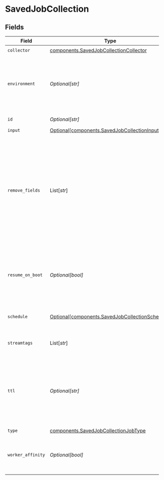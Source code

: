 # SavedJobCollection


## Fields

| Field                                                                                                                                                                                             | Type                                                                                                                                                                                              | Required                                                                                                                                                                                          | Description                                                                                                                                                                                       |
| ------------------------------------------------------------------------------------------------------------------------------------------------------------------------------------------------- | ------------------------------------------------------------------------------------------------------------------------------------------------------------------------------------------------- | ------------------------------------------------------------------------------------------------------------------------------------------------------------------------------------------------- | ------------------------------------------------------------------------------------------------------------------------------------------------------------------------------------------------- |
| `collector`                                                                                                                                                                                       | [components.SavedJobCollectionCollector](../../models/shared/savedjobcollectioncollector.md)                                                                                                      | :heavy_check_mark:                                                                                                                                                                                | N/A                                                                                                                                                                                               |
| `environment`                                                                                                                                                                                     | *Optional[str]*                                                                                                                                                                                   | :heavy_minus_sign:                                                                                                                                                                                | Optionally, enable this config only on a specified Git branch. If empty, will be enabled everywhere.                                                                                              |
| `id`                                                                                                                                                                                              | *Optional[str]*                                                                                                                                                                                   | :heavy_minus_sign:                                                                                                                                                                                | Unique ID for this Job.                                                                                                                                                                           |
| `input`                                                                                                                                                                                           | [Optional[components.SavedJobCollectionInput]](../../models/shared/savedjobcollectioninput.md)                                                                                                    | :heavy_minus_sign:                                                                                                                                                                                | N/A                                                                                                                                                                                               |
| `remove_fields`                                                                                                                                                                                   | List[*str*]                                                                                                                                                                                       | :heavy_minus_sign:                                                                                                                                                                                | List of fields to remove from Discover results. Wildcards (e.g.: aws*) are allowed. This is useful when discovery returns sensitive fields that should not be exposed in the Jobs user interface. |
| `resume_on_boot`                                                                                                                                                                                  | *Optional[bool]*                                                                                                                                                                                  | :heavy_minus_sign:                                                                                                                                                                                | Resumes the ad hoc job if a failure condition causes Stream to restart during job execution.                                                                                                      |
| `schedule`                                                                                                                                                                                        | [Optional[components.SavedJobCollectionSchedule]](../../models/shared/savedjobcollectionschedule.md)                                                                                              | :heavy_minus_sign:                                                                                                                                                                                | Configuration for a scheduled job.                                                                                                                                                                |
| `streamtags`                                                                                                                                                                                      | List[*str*]                                                                                                                                                                                       | :heavy_minus_sign:                                                                                                                                                                                | Add tags for filtering and grouping in @{product}.                                                                                                                                                |
| `ttl`                                                                                                                                                                                             | *Optional[str]*                                                                                                                                                                                   | :heavy_minus_sign:                                                                                                                                                                                | Time to keep the job's artifacts on disk after job completion. This also affects how long a job is listed in the Job Inspector.                                                                   |
| `type`                                                                                                                                                                                            | [components.SavedJobCollectionJobType](../../models/shared/savedjobcollectionjobtype.md)                                                                                                          | :heavy_check_mark:                                                                                                                                                                                | Job type.                                                                                                                                                                                         |
| `worker_affinity`                                                                                                                                                                                 | *Optional[bool]*                                                                                                                                                                                  | :heavy_minus_sign:                                                                                                                                                                                | If enabled tasks are created and run by the same worker node.                                                                                                                                     |